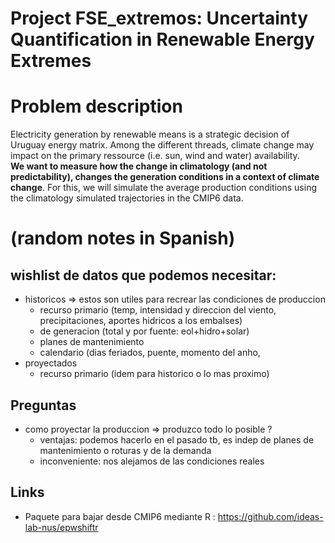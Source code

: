 # Project FSE_extremos: Uncertainty Quantification in Renewable Energy Extremes

# Problem description

Electricity generation by renewable means is a strategic decision of Uruguay energy matrix.
Among the different threads, climate change may impact on the primary ressource (i.e. sun, wind and water) availability.  
**We want to measure how the change in climatology (and not predictability), changes the generation conditions in a context of climate change**.
For this, we will simulate the average production conditions using the climatology simulated trajectories in the CMIP6 data. 

# (random notes in Spanish)

## wishlist de datos que podemos necesitar:
- historicos => estos son utiles para recrear las condiciones de produccion
  - recurso primario (temp, intensidad y direccion del viento, precipitaciones, aportes hidricos a los embalses)
  - de generacion (total y por fuente: eol+hidro+solar)
  - planes de mantenimiento  
  - calendario (dias feriados, puente, momento del anho, 
- proyectados 
  - recurso primario (idem para historico o lo mas proximo)

## Preguntas
- como proyectar la produccion => produzco todo lo posible ? 
  - ventajas: podemos hacerlo en el pasado tb, es indep de planes de mantenimiento o roturas y de la demanda
  - inconveniente: nos alejamos de las condiciones reales
  
## Links 
- Paquete para bajar desde CMIP6 mediante R :
https://github.com/ideas-lab-nus/epwshiftr 
